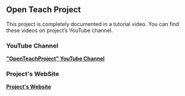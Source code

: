 ## Open Teach Project

This project is completely documented in a tutorial video. You can find these videos on project’s YouTube channel.

### YouTube Channel
[**\"OpenTeachProject\" YouTube Channel**](https://www.youtube.com/channel/UC0cZ6FezzxTI7YoInNmXi-Q)

### Project's WebSite

[**Project's Website**](https://openteachproject.com/)